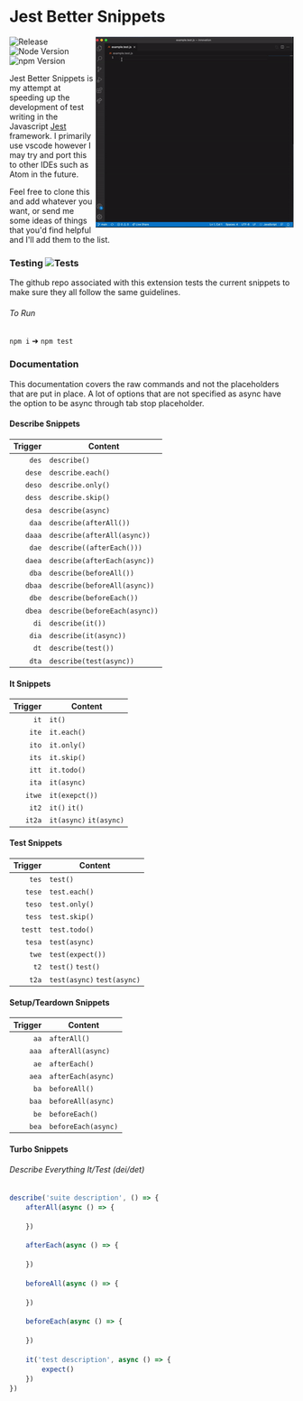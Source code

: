 # Jest Better Snippets

<img src="./assets/demo.gif" alt="Demo of snippets GIF." align="right" />

<div>
  
![Release](https://img.shields.io/badge/release-soon-orange)
![Node Version](https://img.shields.io/badge/node-v14.18.3-brightgreen)
![npm Version](https://img.shields.io/badge/npm-6.14.15-brightgreen)
  
</div>

Jest Better Snippets is my attempt at speeding up the development of test writing in the Javascript [Jest](https://jestjs.io/) framework. I primarily use vscode however I may try and port this to other IDEs such as Atom in the future.

Feel free to clone this and add whatever you want, or send me some ideas of things that you'd find helpful and I'll add them to the list.

### Testing ![Tests](https://img.shields.io/badge/tests-passing-brightgreen)
The github repo associated with this extension tests the current snippets to make sure they all follow the same guidelines.

###### To Run
`npm i` &#10140; `npm test`

### Documentation
This documentation covers the raw commands and not the placeholders that are put in place. A lot of options that are not specified as async have the option to be async through tab stop placeholder.

#### Describe Snippets
|  Trigger | Content                       |
| -------: | ----------------------------- |
|  `des`   | `describe()`                  |
|  `dese`  | `describe.each()`             |
|  `deso`  | `describe.only()`             |
|  `dess`  | `describe.skip()`             |
|  `desa`  | `describe(async)`             |
|  `daa`   | `describe(afterAll())`        |
|  `daaa`  | `describe(afterAll(async))`   |
|  `dae`   | `describe((afterEach()))`     |
|  `daea`  | `describe(afterEach(async))`  |
|  `dba`   | `describe(beforeAll())`       |
|  `dbaa`  | `describe(beforeAll(async))`  |
|  `dbe`   | `describe(beforeEach())`      |
|  `dbea`  | `describe(beforeEach(async))` |
|  `di`    | `describe(it())`              |
|  `dia`   | `describe(it(async))`         |
|  `dt`    | `describe(test())`            |
|  `dta`   | `describe(test(async))`       |

#### It Snippets
|  Trigger | Content                 |
| -------: | ----------------------- |
|  `it`    | `it()`                  |
|  `ite`   | `it.each()`             |
|  `ito`   | `it.only()`             |
|  `its`   | `it.skip()`             |
|  `itt`   | `it.todo()`             |
|  `ita`   | `it(async)`             |
|  `itwe`  | `it(exepct())`          |
|  `it2`   | `it()` `it()`           |
|  `it2a`  | `it(async)` `it(async)` |

#### Test Snippets
|  Trigger | Content                     |
| -------: | --------------------------- |
|  `tes`   | `test()`                    |
|  `tese`  | `test.each()`               |
|  `teso`  | `test.only()`               |
|  `tess`  | `test.skip()`               |
|  `testt` | `test.todo()`               |
|  `tesa`  | `test(async)`               |
|  `twe`   | `test(expect())`            |
|  `t2`    | `test()` `test()`           |
|  `t2a`   | `test(async)` `test(async)` |

#### Setup/Teardown Snippets
|  Trigger | Content             |
| -------: | ------------------- |
|  `aa`    | `afterAll()`        |
|  `aaa`   | `afterAll(async)`   |
|  `ae`    | `afterEach()`       |
|  `aea`   | `afterEach(async)`  |
|  `ba`    | `beforeAll()`       |
|  `baa`   | `beforeAll(async)`  |
|  `be`    | `beforeEach()`      |
|  `bea`   | `beforeEach(async)` |

#### Turbo Snippets
###### Describe Everything It/Test (dei/det)
```javascript
describe('suite description', () => {
    afterAll(async () => {
        
    })

    afterEach(async () => {
        
    })

    beforeAll(async () => {
        
    })

    beforeEach(async () => {
        
    })

    it('test description', async () => {
        expect()
    })
})
```
